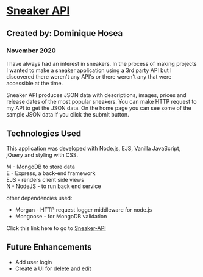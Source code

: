 # [Sneaker API](http://www.mergeimmersive.com/)

## Created by: Dominique Hosea

### November 2020

<!-- Link to the project via heroku -->
I have always had an interest in sneakers. In the process of making projects I wanted to make a sneaker application using a 3rd party API but I discovered there weren't any API's or there weren't any that were accessible at the time.

Sneaker API produces JSON data with descriptions, images, prices and release dates of the most popular sneakers. You can make HTTP request to my API to get the JSON data. On the home page you can see some of the sample JSON data if you click the submit button.

## Technologies Used

This application was developed with Node.js, EJS, Vanilla JavaScript, jQuery and styling with CSS.

M - MongoDB to store data  
E - Express, a back-end framework  
EJS - renders client side views  
N - NodeJS - to run back end service

other dependencies used:

- Morgan - HTTP request logger middleware for node.js
- Mongoose - for MongoDB validation

Click this link here to go to [Sneaker-API](http://www.mergeimmersive.com/)



## Future Enhancements

- Add user login 
- Create a UI for delete and edit